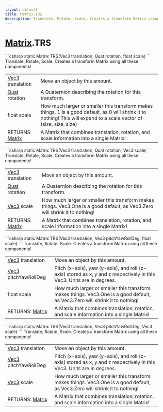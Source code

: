 ```yaml
---
layout: default
title: Matrix.TRS
description: Translate, Rotate, Scale. Creates a transform Matrix using all these components!
---
```

# [Matrix]({{site.url}}/Pages/Reference/Matrix.html).TRS

<div class='signature' markdown='1'>
```csharp
static Matrix TRS(Vec3 translation, Quat rotation, float scale)
```
Translate, Rotate, Scale. Creates a transform Matrix
using all these components!
</div>

|  |  |
|--|--|
|[Vec3]({{site.url}}/Pages/Reference/Vec3.html) translation|Move an object by this amount.|
|[Quat]({{site.url}}/Pages/Reference/Quat.html) rotation|A Quaternion describing the rotation for              this transform.|
|float scale|How much larger or smaller this transform              makes things. 1 is a good default, as 0 will shrink it to nothing!              This will expand to a scale vector of (size, size, size)|
|RETURNS: [Matrix]({{site.url}}/Pages/Reference/Matrix.html)|A Matrix that combines translation, rotation, and scale information into a single Matrix!|

<div class='signature' markdown='1'>
```csharp
static Matrix TRS(Vec3 translation, Quat rotation, Vec3 scale)
```
Translate, Rotate, Scale. Creates a transform Matrix
using all these components!
</div>

|  |  |
|--|--|
|[Vec3]({{site.url}}/Pages/Reference/Vec3.html) translation|Move an object by this amount.|
|[Quat]({{site.url}}/Pages/Reference/Quat.html) rotation|A Quaternion describing the rotation for              this transform.|
|[Vec3]({{site.url}}/Pages/Reference/Vec3.html) scale|How much larger or smaller this transform              makes things. Vec3.One is a good default, as Vec3.Zero will              shrink it to nothing!|
|RETURNS: [Matrix]({{site.url}}/Pages/Reference/Matrix.html)|A Matrix that combines translation, rotation, and scale information into a single Matrix!|

<div class='signature' markdown='1'>
```csharp
static Matrix TRS(Vec3 translation, Vec3 pitchYawRollDeg, float scale)
```
Translate, Rotate, Scale. Creates a transform Matrix
using all these components!
</div>

|  |  |
|--|--|
|[Vec3]({{site.url}}/Pages/Reference/Vec3.html) translation|Move an object by this amount.|
|[Vec3]({{site.url}}/Pages/Reference/Vec3.html) pitchYawRollDeg|Pitch (x-axis), yaw (y-axis), and              roll (z-axis) stored as x, y and z respectively in this Vec3.             Units are in degrees.|
|float scale|How much larger or smaller this transform              makes things. Vec3.One is a good default, as Vec3.Zero will              shrink it to nothing!|
|RETURNS: [Matrix]({{site.url}}/Pages/Reference/Matrix.html)|A Matrix that combines translation, rotation, and scale information into a single Matrix!|

<div class='signature' markdown='1'>
```csharp
static Matrix TRS(Vec3 translation, Vec3 pitchYawRollDeg, Vec3 scale)
```
Translate, Rotate, Scale. Creates a transform Matrix
using all these components!
</div>

|  |  |
|--|--|
|[Vec3]({{site.url}}/Pages/Reference/Vec3.html) translation|Move an object by this amount.|
|[Vec3]({{site.url}}/Pages/Reference/Vec3.html) pitchYawRollDeg|Pitch (x-axis), yaw (y-axis), and              roll (z-axis) stored as x, y and z respectively in this Vec3.             Units are in degrees.|
|[Vec3]({{site.url}}/Pages/Reference/Vec3.html) scale|How much larger or smaller this transform              makes things. Vec3.One is a good default, as Vec3.Zero will              shrink it to nothing!|
|RETURNS: [Matrix]({{site.url}}/Pages/Reference/Matrix.html)|A Matrix that combines translation, rotation, and scale information into a single Matrix!|




